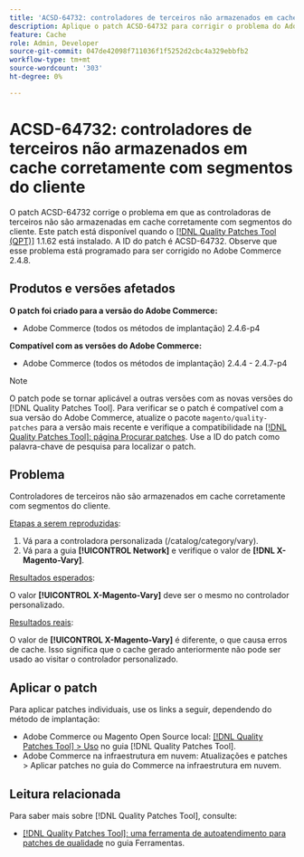 ```yaml
---
title: 'ACSD-64732: controladores de terceiros não armazenados em cache corretamente com segmentos do cliente'
description: Aplique o patch ACSD-64732 para corrigir o problema do Adobe Commerce em que controladoras de terceiros não são armazenadas em cache corretamente com segmentos do cliente.
feature: Cache
role: Admin, Developer
source-git-commit: 047de42098f711036f1f5252d2cbc4a329ebbfb2
workflow-type: tm+mt
source-wordcount: '303'
ht-degree: 0%

---
```



# ACSD-64732: controladores de terceiros não armazenados em cache corretamente com segmentos do cliente

O patch ACSD-64732 corrige o problema em que as controladoras de terceiros não são armazenadas em cache corretamente com segmentos do cliente. Este patch está disponível quando o [[!DNL Quality Patches Tool (QPT)]](/help/tools/quality-patches-tool/quality-patches-tool-to-self-serve-quality-patches.md) 1.1.62 está instalado. A ID do patch é ACSD-64732. Observe que esse problema está programado para ser corrigido no Adobe Commerce 2.4.8.

## Produtos e versões afetados

**O patch foi criado para a versão do Adobe Commerce:**

* Adobe Commerce (todos os métodos de implantação) 2.4.6-p4

**Compatível com as versões do Adobe Commerce:**

* Adobe Commerce (todos os métodos de implantação) 2.4.4 - 2.4.7-p4

>[!NOTE]
>
>O patch pode se tornar aplicável a outras versões com as novas versões do [!DNL Quality Patches Tool]. Para verificar se o patch é compatível com a sua versão do Adobe Commerce, atualize o pacote `magento/quality-patches` para a versão mais recente e verifique a compatibilidade na [[!DNL Quality Patches Tool]: página Procurar patches](https://experienceleague.adobe.com/tools/commerce-quality-patches/index.html?lang=pt-BR). Use a ID do patch como palavra-chave de pesquisa para localizar o patch.

## Problema

Controladores de terceiros não são armazenados em cache corretamente com segmentos do cliente.

<u>Etapas a serem reproduzidas</u>:

1. Vá para a controladora personalizada (/catalog/category/vary).
1. Vá para a guia **[!UICONTROL Network]** e verifique o valor de **[!DNL X-Magento-Vary]**.

<u>Resultados esperados</u>:

O valor **[!UICONTROL X-Magento-Vary]** deve ser o mesmo no controlador personalizado.

<u>Resultados reais</u>:

O valor de **[!UICONTROL X-Magento-Vary]** é diferente, o que causa erros de cache. Isso significa que o cache gerado anteriormente não pode ser usado ao visitar o controlador personalizado.

## Aplicar o patch

Para aplicar patches individuais, use os links a seguir, dependendo do método de implantação:

* Adobe Commerce ou Magento Open Source local: [[!DNL Quality Patches Tool] > Uso](/help/tools/quality-patches-tool/usage.md) no guia [!DNL Quality Patches Tool].
* Adobe Commerce na infraestrutura em nuvem: Atualizações e patches > Aplicar patches no guia do Commerce na infraestrutura em nuvem.

## Leitura relacionada

Para saber mais sobre [!DNL Quality Patches Tool], consulte:

* [[!DNL Quality Patches Tool]: uma ferramenta de autoatendimento para patches de qualidade](/help/tools/quality-patches-tool/quality-patches-tool-to-self-serve-quality-patches.md) no guia Ferramentas.
